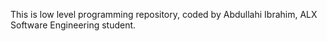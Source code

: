This is low level programming repository, coded by Abdullahi Ibrahim, ALX Software Engineering student.
